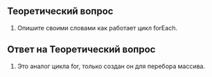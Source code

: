 ## Теоретический вопрос

1. Опишите своими словами как работает цикл forEach.

## Ответ на Теоретический вопрос

1. Это аналог цикла for, только создан он для перебора массива.
